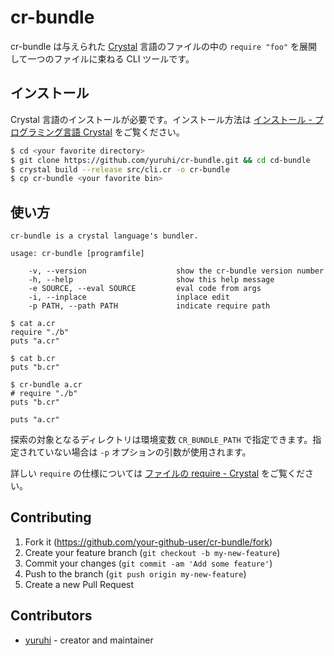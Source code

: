 # cr-bundle

cr-bundle は与えられた [Crystal](https://ja.crystal-lang.org/) 言語のファイルの中の `require "foo"` を展開して一つのファイルに束ねる CLI ツールです。

## インストール

Crystal 言語のインストールが必要です。インストール方法は [インストール - プログラミング言語 Crystal](https://ja.crystal-lang.org/install/) をご覧ください。

```sh
$ cd <your favorite directory>
$ git clone https://github.com/yuruhi/cr-bundle.git && cd cd-bundle
$ crystal build --release src/cli.cr -o cr-bundle
$ cp cr-bundle <your favorite bin>
```

## 使い方

```
cr-bundle is a crystal language's bundler.

usage: cr-bundle [programfile]

    -v, --version                    show the cr-bundle version number
    -h, --help                       show this help message
    -e SOURCE, --eval SOURCE         eval code from args
    -i, --inplace                    inplace edit
    -p PATH, --path PATH             indicate require path
```

```crystal
$ cat a.cr
require "./b"
puts "a.cr"

$ cat b.cr
puts "b.cr"

$ cr-bundle a.cr
# require "./b"
puts "b.cr"

puts "a.cr"
```

探索の対象となるディレクトリは環境変数 `CR_BUNDLE_PATH` で指定できます。指定されていない場合は `-p` オプションの引数が使用されます。

詳しい `require` の仕様については [ファイルの require - Crystal](https://ja.crystal-lang.org/reference/syntax_and_semantics/requiring_files.html) をご覧ください。

## Contributing

1. Fork it (<https://github.com/your-github-user/cr-bundle/fork>)
2. Create your feature branch (`git checkout -b my-new-feature`)
3. Commit your changes (`git commit -am 'Add some feature'`)
4. Push to the branch (`git push origin my-new-feature`)
5. Create a new Pull Request

## Contributors

-   [yuruhi](https://github.com/yuruhi) - creator and maintainer
